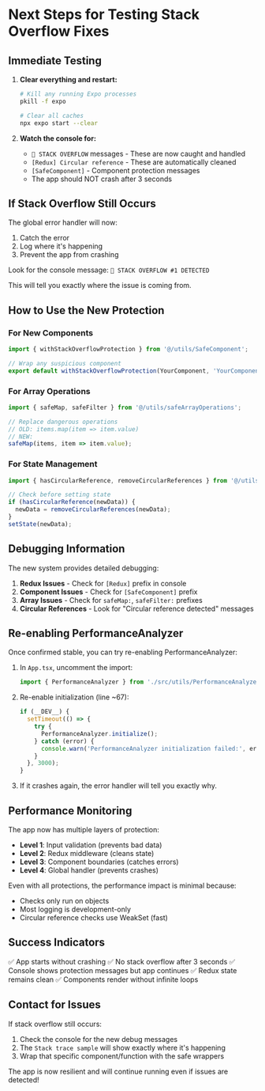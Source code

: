 # Next Steps for Testing Stack Overflow Fixes

## Immediate Testing

1. **Clear everything and restart:**
   ```bash
   # Kill any running Expo processes
   pkill -f expo
   
   # Clear all caches
   npx expo start --clear
   ```

2. **Watch the console for:**
   - `🚨 STACK OVERFLOW` messages - These are now caught and handled
   - `[Redux] Circular reference` - These are automatically cleaned
   - `[SafeComponent]` - Component protection messages
   - The app should NOT crash after 3 seconds

## If Stack Overflow Still Occurs

The global error handler will now:
1. Catch the error
2. Log where it's happening
3. Prevent the app from crashing

Look for the console message: `🚨 STACK OVERFLOW #1 DETECTED`

This will tell you exactly where the issue is coming from.

## How to Use the New Protection

### For New Components
```typescript
import { withStackOverflowProtection } from '@/utils/SafeComponent';

// Wrap any suspicious component
export default withStackOverflowProtection(YourComponent, 'YourComponent');
```

### For Array Operations
```typescript
import { safeMap, safeFilter } from '@/utils/safeArrayOperations';

// Replace dangerous operations
// OLD: items.map(item => item.value)
// NEW: 
safeMap(items, item => item.value);
```

### For State Management
```typescript
import { hasCircularReference, removeCircularReferences } from '@/utils/circularReferenceDetector';

// Check before setting state
if (hasCircularReference(newData)) {
  newData = removeCircularReferences(newData);
}
setState(newData);
```

## Debugging Information

The new system provides detailed debugging:

1. **Redux Issues** - Check for `[Redux]` prefix in console
2. **Component Issues** - Check for `[SafeComponent]` prefix
3. **Array Issues** - Check for `safeMap:`, `safeFilter:` prefixes
4. **Circular References** - Look for "Circular reference detected" messages

## Re-enabling PerformanceAnalyzer

Once confirmed stable, you can try re-enabling PerformanceAnalyzer:

1. In `App.tsx`, uncomment the import:
   ```typescript
   import { PerformanceAnalyzer } from './src/utils/PerformanceAnalyzer';
   ```

2. Re-enable initialization (line ~67):
   ```typescript
   if (__DEV__) {
     setTimeout(() => {
       try {
         PerformanceAnalyzer.initialize();
       } catch (error) {
         console.warn('PerformanceAnalyzer initialization failed:', error);
       }
     }, 3000);
   }
   ```

3. If it crashes again, the error handler will tell you exactly why.

## Performance Monitoring

The app now has multiple layers of protection:
- **Level 1**: Input validation (prevents bad data)
- **Level 2**: Redux middleware (cleans state)
- **Level 3**: Component boundaries (catches errors)
- **Level 4**: Global handler (prevents crashes)

Even with all protections, the performance impact is minimal because:
- Checks only run on objects
- Most logging is development-only
- Circular reference checks use WeakSet (fast)

## Success Indicators

✅ App starts without crashing
✅ No stack overflow after 3 seconds
✅ Console shows protection messages but app continues
✅ Redux state remains clean
✅ Components render without infinite loops

## Contact for Issues

If stack overflow still occurs:
1. Check the console for the new debug messages
2. The `Stack trace sample` will show exactly where it's happening
3. Wrap that specific component/function with the safe wrappers

The app is now resilient and will continue running even if issues are detected!